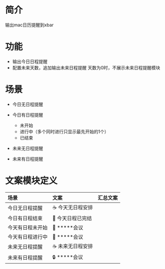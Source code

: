 # 简介
输出mac日历提醒到xbar

# 功能
- 输出今日日程提醒
- 配置未来天数，追加输出未来日程提醒 天数为0时，不展示未来日程提醒模块

# 场景
- 今日无日程提醒
- 今日有日程提醒
    - 未开始
    - 进行中（多个同时进行只显示最先开始的1个）
    - 已结束

- 未来无日程提醒
- 未来有日程提醒

# 文案模块定义
| 场景 | 文案 | 汇总文案|
| :-----| :---- | :---- |
| 今日无日程提醒 | :coffee: 今天无日程安排 |  |
| 今日有日程结束 | :tada: 今天日程已完结 | |
| 今天有日程未开始 | :rocket: *****会议 | |
| 今天有日程进行中 | :construction: *****会议 | |
| 未来无日程提醒 | :coffee: 未来无日程安排 | |
| 未来有日程提醒 | :lock: *****会议 | |



